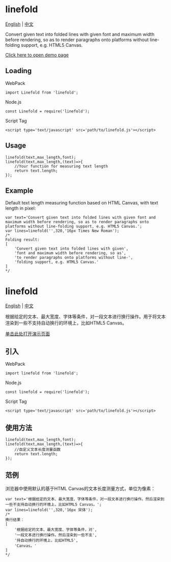 <a name='english'></a>

linefold
========

[English](#english) | [中文](#chinese)

Convert given text into folded lines with given font and maximum width before rendering, so as to render paragraphs onto platforms without line-folding support, e.g. HTML5 Canvas.

[Click here to open demo page](https://frank-deng.github.io/linefold/)

Loading
-------

WebPack

	import Linefold from 'linefold';

Node.js

	const Linefold = require('linefold');

Script Tag

	<script type='text/javascript' src='path/to/linefold.js'></script>

Usage
-----

	linefold(text,max_length,font);
	linefold(text,max_length,(text)=>{
		//Your function for measuring text length
		return text.length;
	});

Example
-------

Default text length measuring function based on HTML Canvas, with text length in pixel:

	var text='Convert given text into folded lines with given font and maximum width before rendering, so as to render paragraphs onto platforms without line-folding support, e.g. HTML5 Canvas.';
	var lines=linefold('',320,'16px Times New Roman');
	/*
	Folding result:
	[
		'Convert given text into folded lines with given',
		'font and maximum width before rendering, so as',
		'to render paragraphs onto platforms without line-',
		'folding support, e.g. HTML5 Canvas.'
	]
	*/


<a name='chinese'></a>

linefold
========

[English](#english) | [中文](#chinese)

根据给定的文本、最大宽度、字体等条件，对一段文本进行换行操作。用于将文本渲染到一些不支持自动换行的环境上，比如HTML5 Canvas。

[单击此处打开演示页面](https://frank-deng.github.io/linefold/)

引入
----

WebPack

	import linefold from 'linefold';

Node.js

	const linefold = require('linefold');

Script Tag

	<script type='text/javascript' src='path/to/linefold.js'></script>

使用方法
--------

	linefold(text,max_length,font);
	linefold(text,max_length,(text)=>{
		//自定义文本长度测量函数
		return text.length;
	});
	
范例
----

浏览器中使用默认的基于HTML Canvas的文本长度测量方式，单位为像素：

	var text='根据给定的文本、最大宽度、字体等条件，对一段文本进行换行操作。然后渲染到一些不支持自动换行的环境上，比如HTML5 Canvas。';
	var lines=linefold('',320,'16px 宋体');
	/*
	换行结果：
	[
		'根据给定的文本、最大宽度、字体等条件，对',
		'一段文本进行换行操作。然后渲染到一些不支',
		'持自动换行的环境上，比如HTML5',
		'Canvas。'
	]
	*/

